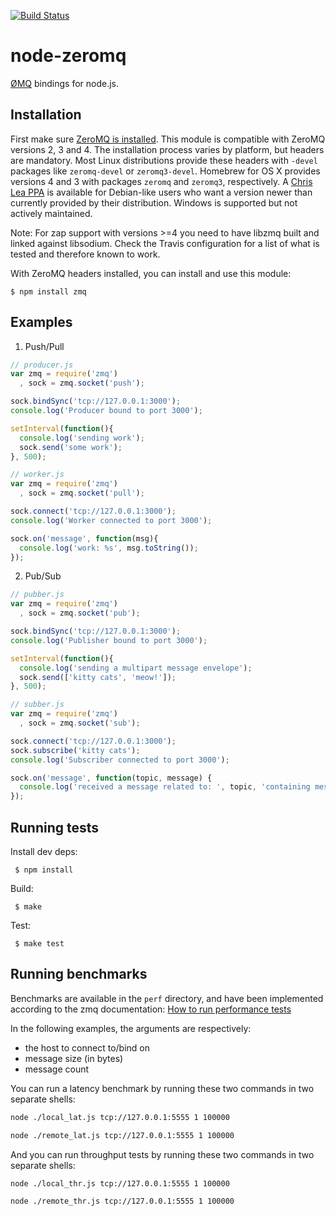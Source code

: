 [![Build Status](https://travis-ci.org/JustinTulloss/zeromq.node.png)](https://travis-ci.org/JustinTulloss/zeromq.node)

# node-zeromq

  [ØMQ](http://www.zeromq.org/) bindings for node.js.

## Installation

First make sure [ZeroMQ is installed](http://www.zeromq.org/intro:get-the-software).
This module is compatible with ZeroMQ versions 2, 3 and 4. The installation
process varies by platform, but headers are mandatory. Most Linux distributions
provide these headers with `-devel` packages like `zeromq-devel` or
`zeromq3-devel`. Homebrew for OS X provides versions 4 and 3 with packages
`zeromq` and `zeromq3`, respectively. A
[Chris Lea PPA](https://launchpad.net/~chris-lea/+archive/ubuntu/zeromq)
is available for Debian-like users who want a version newer than currently
provided by their distribution. Windows is supported but not actively
maintained.

Note: For zap support with versions >=4 you need to have libzmq built and linked
against libsodium. Check the Travis configuration for a list of what is tested
and therefore known to work.

With ZeroMQ headers installed, you can install and use this module:

    $ npm install zmq

## Examples

1. Push/Pull

```js
// producer.js
var zmq = require('zmq')
  , sock = zmq.socket('push');

sock.bindSync('tcp://127.0.0.1:3000');
console.log('Producer bound to port 3000');

setInterval(function(){
  console.log('sending work');
  sock.send('some work');
}, 500);
```

```js
// worker.js
var zmq = require('zmq')
  , sock = zmq.socket('pull');

sock.connect('tcp://127.0.0.1:3000');
console.log('Worker connected to port 3000');

sock.on('message', function(msg){
  console.log('work: %s', msg.toString());
});
```

2. Pub/Sub

```js
// pubber.js
var zmq = require('zmq')
  , sock = zmq.socket('pub');

sock.bindSync('tcp://127.0.0.1:3000');
console.log('Publisher bound to port 3000');

setInterval(function(){
  console.log('sending a multipart message envelope');
  sock.send(['kitty cats', 'meow!']);
}, 500);
```

```js
// subber.js
var zmq = require('zmq')
  , sock = zmq.socket('sub');

sock.connect('tcp://127.0.0.1:3000');
sock.subscribe('kitty cats');
console.log('Subscriber connected to port 3000');

sock.on('message', function(topic, message) {
  console.log('received a message related to: ', topic, 'containing message: ', message);
});
```

## Running tests

  Install dev deps:

     $ npm install

  Build:

     $ make

  Test:

     $ make test

## Running benchmarks

Benchmarks are available in the `perf` directory, and have been implemented
according to the zmq documentation:
[How to run performance tests](http://www.zeromq.org/results:perf-howto)

In the following examples, the arguments are respectively:
- the host to connect to/bind on
- message size (in bytes)
- message count

You can run a latency benchmark by running these two commands in two separate
shells:

```sh
node ./local_lat.js tcp://127.0.0.1:5555 1 100000
```

```sh
node ./remote_lat.js tcp://127.0.0.1:5555 1 100000
```

And you can run throughput tests by running these two commands in two
separate shells:

```sh
node ./local_thr.js tcp://127.0.0.1:5555 1 100000
```

```sh
node ./remote_thr.js tcp://127.0.0.1:5555 1 100000
```

